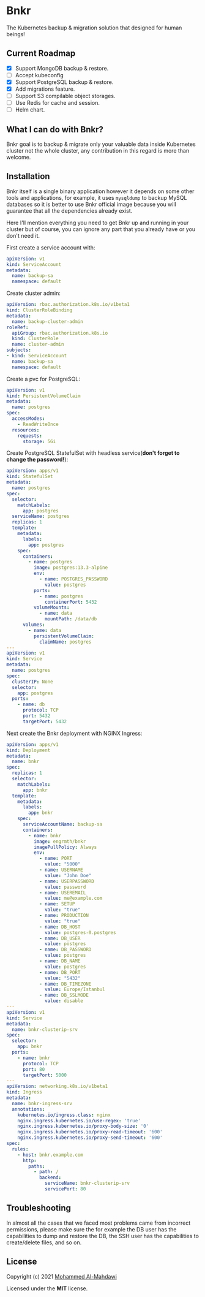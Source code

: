 # Bnkr

The Kubernetes backup & migration solution that designed for human beings!

## Current Roadmap

- [x] Support MongoDB backup & restore.
- [ ] Accept kubeconfig
- [x] Support PostgreSQL backup & restore.
- [x] Add migrations feature.
- [ ] Support S3 compilable object storages.
- [ ] Use Redis for cache and session.
- [ ] Helm chart.

## What I can do with Bnkr?

Bnkr goal is to backup & migrate only your valuable data inside Kubernetes cluster not the whole cluster, any contribution in this regard is more than welcome.

## Installation

Bnkr itself is a single binary application however it depends on some other tools and applications, for example, it uses `mysqldump` to backup MySQL databases so it is better to use Bnkr official image because you will guarantee that all the dependencies already exist.

Here I'll mention everything you need to get Bnkr up and running in your cluster but of course, you can ignore any part that you already have or you don't need it.

First create a service account with:

```yaml
apiVersion: v1
kind: ServiceAccount
metadata:
  name: backup-sa
  namespace: default
```

Create cluster admin:

```yaml
apiVersion: rbac.authorization.k8s.io/v1beta1
kind: ClusterRoleBinding
metadata:
  name: backup-cluster-admin
roleRef:
  apiGroup: rbac.authorization.k8s.io
  kind: ClusterRole
  name: cluster-admin
subjects:
- kind: ServiceAccount
  name: backup-sa
  namespace: default
```

Create a pvc for PostgreSQL:

```yaml
apiVersion: v1
kind: PersistentVolumeClaim
metadata:
  name: postgres
spec:
  accessModes:
    - ReadWriteOnce
  resources:
    requests:
      storage: 5Gi
```

Create PostgreSQL StatefulSet with headless service(**don't forget to change the password!**):

```yaml
apiVersion: apps/v1
kind: StatefulSet
metadata:
  name: postgres
spec:
  selector:
    matchLabels:
      app: postgres
  serviceName: postgres
  replicas: 1
  template:
    metadata:
      labels:
        app: postgres
    spec:
      containers:
        - name: postgres
          image: postgres:13.3-alpine
          env:
            - name: POSTGRES_PASSWORD
              value: postgres
          ports:
            - name: postgres
              containerPort: 5432
          volumeMounts:
            - name: data
              mountPath: /data/db
      volumes:
        - name: data
          persistentVolumeClaim:
            claimName: postgres
---
apiVersion: v1
kind: Service
metadata:
  name: postgres
spec:
  clusterIP: None
  selector:
    app: postgres
  ports:
    - name: db
      protocol: TCP
      port: 5432
      targetPort: 5432
```

Next create the Bnkr deployment with NGINX Ingress:

```yaml
apiVersion: apps/v1
kind: Deployment
metadata:
  name: bnkr
spec:
  replicas: 1
  selector:
    matchLabels:
      app: bnkr
  template:
    metadata:
      labels:
        app: bnkr
    spec:
      serviceAccountName: backup-sa
      containers:
        - name: bnkr
          image: engrmth/bnkr
          imagePullPolicy: Always
          env:
            - name: PORT
              value: "5000"
            - name: USERNAME
              value: "John Doe"
            - name: USERPASSWORD
              value: password
            - name: USEREMAIL
              value: me@example.com
            - name: SETUP
              value: "true"
            - name: PRODUCTION
              value: "true"
            - name: DB_HOST
              value: postgres-0.postgres
            - name: DB_USER
              value: postgres
            - name: DB_PASSWORD
              value: postgres
            - name: DB_NAME
              value: postgres
            - name: DB_PORT
              value: "5432"
            - name: DB_TIMEZONE
              value: Europe/Istanbul
            - name: DB_SSLMODE
              value: disable
---
apiVersion: v1
kind: Service
metadata:
  name: bnkr-clusterip-srv
spec:
  selector:
    app: bnkr
  ports:
    - name: bnkr
      protocol: TCP
      port: 80
      targetPort: 5000
---
apiVersion: networking.k8s.io/v1beta1
kind: Ingress
metadata:
  name: bnkr-ingress-srv
  annotations:
    kubernetes.io/ingress.class: nginx
    nginx.ingress.kubernetes.io/use-regex: 'true'
    nginx.ingress.kubernetes.io/proxy-body-size: '0'
    nginx.ingress.kubernetes.io/proxy-read-timeout: '600'
    nginx.ingress.kubernetes.io/proxy-send-timeout: '600'
spec:
  rules:
    - host: bnkr.example.com
      http:
        paths:
          - path: /
            backend:
              serviceName: bnkr-clusterip-srv
              servicePort: 80
```

## Troubleshooting

In almost all the cases that we faced most problems came from incorrect permissions, please make sure the for example the DB user has the capabilities to dump and restore the DB, the SSH user has the capabilities to create/delete files, and so on.

## License

Copyright (c) 2021 [Mohammed Al-Mahdawi](https://al-mahdawi.is/)

Licensed under the **MIT** license.